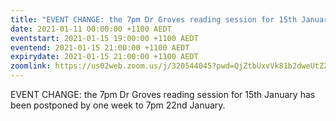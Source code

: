 ```yaml
---
title: "EVENT CHANGE: the 7pm Dr Groves reading session for 15th January has been postponed by one week to 7pm 22nd January"
date: 2021-01-11 00:00:00 +1100 AEDT
eventstart: 2021-01-15 19:00:00 +1100 AEDT
eventend: 2021-01-15 21:00:00 +1100 AEDT
expirydate: 2021-01-15 21:00:00 +1100 AEDT
zoomlink: https://us02web.zoom.us/j/320544045?pwd=QjZtbUxvVk81b2dweUtZZTE3ZE9IZz09
---
```


EVENT CHANGE: the 7pm Dr Groves reading session for 15th January has been postponed by one week to 7pm 22nd January.